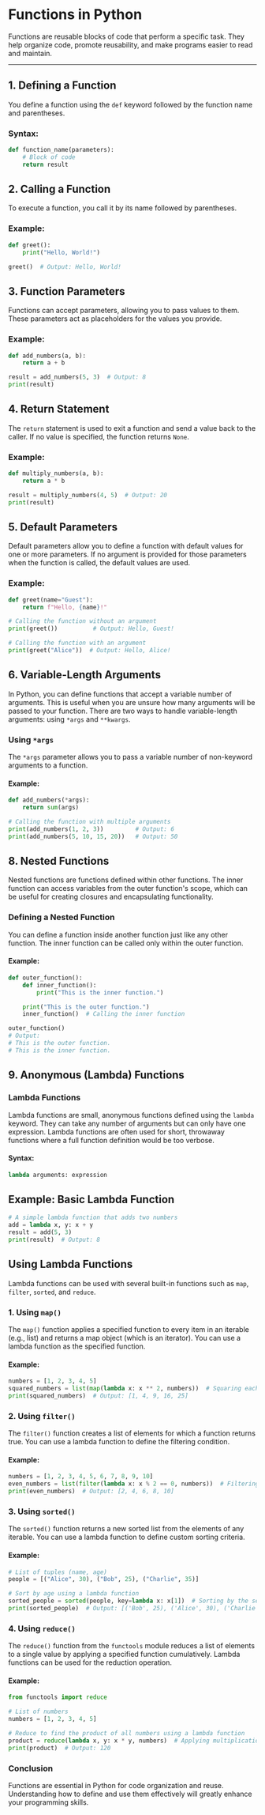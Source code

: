 # Functions in Python

Functions are reusable blocks of code that perform a specific task. They help organize code, promote reusability, and make programs easier to read and maintain.

---

## 1. Defining a Function

You define a function using the `def` keyword followed by the function name and parentheses.

### Syntax:

```python
def function_name(parameters):
    # Block of code
    return result
```

## 2. Calling a Function

To execute a function, you call it by its name followed by parentheses.

### Example:

```python
def greet():
    print("Hello, World!")

greet()  # Output: Hello, World!
```

## 3. Function Parameters

Functions can accept parameters, allowing you to pass values to them. These parameters act as placeholders for the values you provide.

### Example:

```python
def add_numbers(a, b):
    return a + b

result = add_numbers(5, 3)  # Output: 8
print(result)
```

## 4. Return Statement

The `return` statement is used to exit a function and send a value back to the caller. If no value is specified, the function returns `None`.

### Example:

```python
def multiply_numbers(a, b):
    return a * b

result = multiply_numbers(4, 5)  # Output: 20
print(result)
```

## 5. Default Parameters

Default parameters allow you to define a function with default values for one or more parameters. If no argument is provided for those parameters when the function is called, the default values are used.

### Example:

```python
def greet(name="Guest"):
    return f"Hello, {name}!"

# Calling the function without an argument
print(greet())          # Output: Hello, Guest!

# Calling the function with an argument
print(greet("Alice"))  # Output: Hello, Alice!
```

## 6. Variable-Length Arguments

In Python, you can define functions that accept a variable number of arguments. This is useful when you are unsure how many arguments will be passed to your function. There are two ways to handle variable-length arguments: using `*args` and `**kwargs`.

### Using `*args`

The `*args` parameter allows you to pass a variable number of non-keyword arguments to a function.

#### Example:

```python
def add_numbers(*args):
    return sum(args)

# Calling the function with multiple arguments
print(add_numbers(1, 2, 3))         # Output: 6
print(add_numbers(5, 10, 15, 20))   # Output: 50
```

## 8. Nested Functions

Nested functions are functions defined within other functions. The inner function can access variables from the outer function's scope, which can be useful for creating closures and encapsulating functionality.

### Defining a Nested Function

You can define a function inside another function just like any other function. The inner function can be called only within the outer function.

#### Example:

```python
def outer_function():
    def inner_function():
        print("This is the inner function.")

    print("This is the outer function.")
    inner_function()  # Calling the inner function

outer_function()
# Output:
# This is the outer function.
# This is the inner function.
```

## 9. Anonymous (Lambda) Functions

### Lambda Functions

Lambda functions are small, anonymous functions defined using the `lambda` keyword. They can take any number of arguments but can only have one expression. Lambda functions are often used for short, throwaway functions where a full function definition would be too verbose.

#### Syntax:

```python
lambda arguments: expression
```
## Example: Basic Lambda Function
```python
# A simple lambda function that adds two numbers
add = lambda x, y: x + y
result = add(5, 3)
print(result)  # Output: 8
```
## Using Lambda Functions

Lambda functions can be used with several built-in functions such as `map`, `filter`, `sorted`, and `reduce`.

### 1. Using `map()`

The `map()` function applies a specified function to every item in an iterable (e.g., list) and returns a map object (which is an iterator). You can use a lambda function as the specified function.

#### Example:

```python
numbers = [1, 2, 3, 4, 5]
squared_numbers = list(map(lambda x: x ** 2, numbers))  # Squaring each number
print(squared_numbers)  # Output: [1, 4, 9, 16, 25]
```

### 2. Using `filter()`

The `filter()` function creates a list of elements for which a function returns true. You can use a lambda function to define the filtering condition.

#### Example:

```python
numbers = [1, 2, 3, 4, 5, 6, 7, 8, 9, 10]
even_numbers = list(filter(lambda x: x % 2 == 0, numbers))  # Filtering even numbers
print(even_numbers)  # Output: [2, 4, 6, 8, 10]
```

### 3. Using `sorted()`

The `sorted()` function returns a new sorted list from the elements of any iterable. You can use a lambda function to define custom sorting criteria.

#### Example:

```python
# List of tuples (name, age)
people = [("Alice", 30), ("Bob", 25), ("Charlie", 35)]

# Sort by age using a lambda function
sorted_people = sorted(people, key=lambda x: x[1])  # Sorting by the second element (age)
print(sorted_people)  # Output: [('Bob', 25), ('Alice', 30), ('Charlie', 35)]
```

### 4. Using `reduce()`

The `reduce()` function from the `functools` module reduces a list of elements to a single value by applying a specified function cumulatively. Lambda functions can be used for the reduction operation.

#### Example:

```python
from functools import reduce

# List of numbers
numbers = [1, 2, 3, 4, 5]

# Reduce to find the product of all numbers using a lambda function
product = reduce(lambda x, y: x * y, numbers)  # Applying multiplication cumulatively
print(product)  # Output: 120
```

### Conclusion

Functions are essential in Python for code organization and reuse. Understanding how to define and use them effectively will greatly enhance your programming skills.
